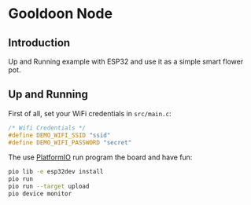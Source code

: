 # Gooldoon Node

## Introduction

Up and Running example with ESP32 and use it as a simple smart flower pot.

## Up and Running

First of all, set your WiFi credentials in `src/main.c`:

```c
/* Wifi Credentials */
#define DEMO_WIFI_SSID "ssid"
#define DEMO_WIFI_PASSWORD "secret"
```

The use [PlatformIO](https://platformio.org/) run program the board and have fun:

```sh
pio lib -e esp32dev install
pio run
pio run --target upload
pio device monitor
```

